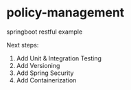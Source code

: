 # policy-management
springboot restful example

Next steps:

1. Add Unit & Integration Testing
2. Add Versioning
3. Add Spring Security
4. Add Containerization
